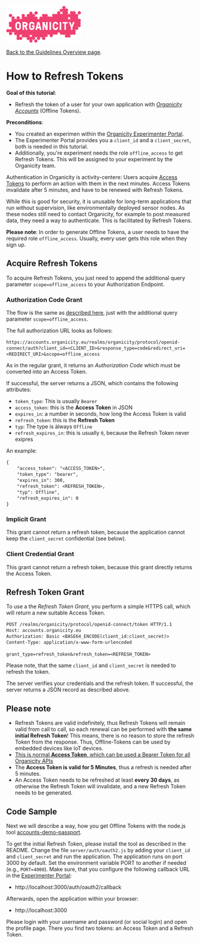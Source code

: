 ![Organicity logo](../images/organicity_logo_pink_100.png)

[Back to the Guidelines Overview page](https://organicityeu.github.io/).

# How to Refresh Tokens

**Goal of this tutorial**:

* Refresh the token of a user for your own application with [*Organicity Accounts*](https://accounts.organicity.eu) (Offline Tokens).

**Preconditions**:

* You created an experimen within the [Organicity Experimenter Portal](http://experimenters.organicity.eu/).
* The Experimenter Portal provides you a `client_id` and a `client_secret`, both is needed in this tutorial.
* Additionally, you're experiment needs the role `offline_access` to get Refresh Tokens. This will be assigned to your experiment by the Organicity team.

Authentication in Organicity is activity-centere: Users acquire [Access Tokens](HowToAccessToken.md) to perform an action with them in the next minutes. Access Tokens invalidate after 5 minutes, and have to be renewed with Refresh Tokens.

While this is good for security, it is unusable for long-term applications that run without supervision, like environmentally deployed sensor nodes.
As these nodes still need to contact Organicity, for example to post measured data, they need a way to authenticate. This is facilitated by Refresh Tokens.

**Please note**: In order to generate Offline Tokens, a user needs to have the required role `offline_access`. Usually, every user gets this role when they sign up.

## Acquire Refresh Tokens

To acquire Refresh Tokens, you just need to append the additional query parameter `scope=offline_access` to your Authorization Endpoint.

### Authorization Code Grant

The flow is the same as [described here](HowToAuthenticateAnUser.md), just with the additional query parameter `scope=offline_access`.

The full authorization URL looks as follows:

```
https://accounts.organicity.eu/realms/organicity/protocol/openid-connect/auth?client_id=<CLIENT_ID>&response_type=code&redirect_uri=<REDIRECT_URI>&scope=offline_access
```

As in the regular grant, it returns an *Authorization Code* which must be converted into an Access Token.

If successful, the server returns a JSON, which contains the following attributes:

* `token_type`: This is usually `Bearer`
* `access_token`: this is the **Access Token** in JSON
* `expires_in`: a number in seconds, how long the Access Token is valid
* `refresh_token`: this is the **Refresh Token**
* `typ`: The type is àlways `Offline`
* `refresh_expires_in`: this is usually `0`, because the Refresh Token never exipres

An example:

```
{
    "access_token": "<ACCESS_TOKEN>",
    "token_type": "bearer",
    "expires_in": 300,
    "refresh_token": <REFRESH_TOKEN>,
    "typ": Offline",
    "refresh_expires_in": 0
}
```

### Implicit Grant

This grant cannot return a refresh token, because the application cannot keep the `client_secret` confidential (see below).

### Client Credential Grant

This grant cannot return a refresh token, because this grant directly returns the Access Token.

## Refresh Token Grant

To use a the *Refresh Token Grant*, you perform a simple HTTPS call, which will return a new suitable Access Token.

```
POST /realms/organicity/protocol/openid-connect/token HTTP/1.1
Host: accounts.organicity.eu
Authorization: Basic <BASE64_ENCODE(client_id:client_secret)>
Content-Type: application/x-www-form-urlencoded

grant_type=refresh_token&refresh_token=<REFRESH_TOKEN>
```

Please note, that the same `client_id` and `client_secret` is needed to refresh the token.

The server verifies your credentials and the refresh token.
If successful, the server returns a JSON record as described above.

## Please note

* Refresh Tokens are valid indefinitely, thus Refresh Tokens will remain valid from call to call, so each renewal can be performed with **the same initial Refresh Token**! This means, there is no reason to store the refresh Token from the response. Thus, Offline-Tokens can be used by embedded devices like IoT devices.
* [This is normal **Access Token**, which can be used a Bearer Token for all Organicity APIs](HowToAccessToken.md)
* The **Access Token is valid for 5 Minutes**, thus a refresh is needed after 5 minutes.
* An Access Token needs to be refreshed at least **every 30 days**, as otherwise the Refresh Token will invalidate, and a new Refresh Token needs to be generated.

## Code Sample

Next we will describe a way, how you get Offline Tokens with the node.js tool [accounts-demo-passport](https://github.com/OrganicityEu/accounts-demo-passport).

To get the initial Refresh Token, please install the tool as described in the README. Change the file `server/auth/oauth2.js` by adding your `client_id` and `client_secret` and run the application. The application runs on port 3000 by default. Set the environment variable PORT to another if needed (e.g., `PORT=4000`). Make sure, that you configure the following callback URL in the [Experimenter Portal](http://experimenters.organicity.eu/):

* http://localhost:3000/auth/oauth2/callback

Afterwards, open the application within your browser:

* http://localhost:3000

Please login with your username and password (or social login) and open the profile page. There you find two tokens: an Access Token and a Refresh Token.
